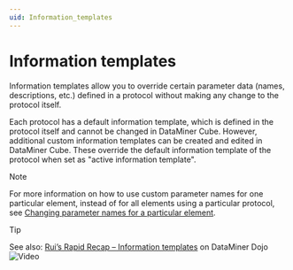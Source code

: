 ```yaml
---
uid: Information_templates
---
```


# Information templates

Information templates allow you to override certain parameter data (names, descriptions, etc.) defined in a protocol without making any change to the protocol itself.

Each protocol has a default information template, which is defined in the protocol itself and cannot be changed in DataMiner Cube. However, additional custom information templates can be created and edited in DataMiner Cube. These override the default information template of the protocol when set as "active information template".

> [!NOTE]
> For more information on how to use custom parameter names for one particular element, instead of for all elements using a particular protocol, see [Changing parameter names for a particular element](xref:Changing_parameter_names_for_a_particular_element).

> [!TIP]
> See also: [Rui’s Rapid Recap – Information templates](https://community.dataminer.services/video/ruis-rapid-recap-information-templates/) on DataMiner Dojo ![Video](~/user-guide/images/video_Duo.png)
